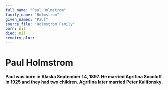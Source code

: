 ```yaml
---
full_name: "Paul Holmstrom"
family_name: "Holmstrom"
given_names: "Paul"
source_file: "Holmstrom Family"
born: nil
died: nil
cemetry_plot: 
---
```

# Paul Holmstrom

**Paul was born in Alaska September 14, 1897. He married Agrifina
Socoloff in 1925 and they had two children. Agrifina later married Peter
Kalifonsky.**

